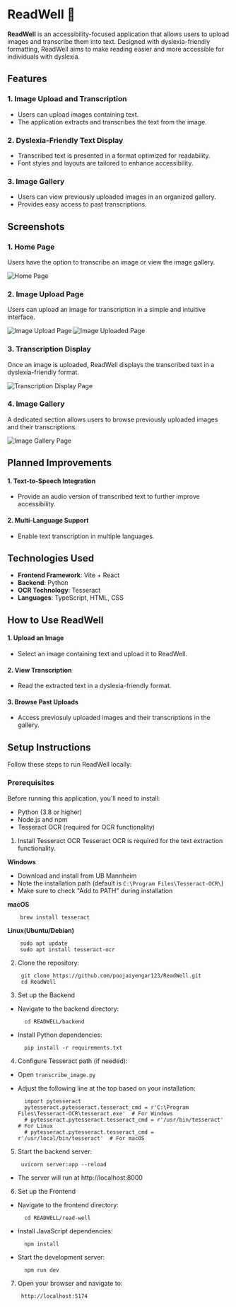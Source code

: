 # ReadWell 📖

**ReadWell** is an accessibility-focused application that allows users to upload images and transcribe them into text. Designed with dyslexia-friendly formatting, ReadWell aims to make reading easier and more accessible for individuals with dyslexia. 

## Features 

### 1. Image Upload and Transcription
* Users can upload images containing text.
* The application extracts and transcribes the text from the image.

### 2. Dyslexia-Friendly Text Display
* Transcribed text is presented in a format optimized for readability.
* Font styles and layouts are tailored to enhance accessibility.

### 3. Image Gallery
* Users can view previously uploaded images in an organized gallery. 
* Provides easy access to past transcriptions.

## Screenshots

### 1. Home Page
Users have the option to transcribe an image or view the image gallery. 

  ![Home Page](src/assets/home_page.png)
### 2. Image Upload Page
Users can upload an image for transcription in a simple and intuitive interface.

  ![Image Upload Page](src/assets/image_upload_page.png)
  ![Image Uploaded Page](src/assets/image_uploaded_page.png)
  
### 3. Transcription Display
Once an image is uploaded, ReadWell displays the transcribed text in a dyslexia-friendly format. 

  ![Transcription Display Page](src/assets/transcription_display_page.png)

### 4. Image Gallery
A dedicated section allows users to browse previously uploaded images and their transcriptions.

  ![Image Gallery Page](src/assets/image_gallery_page.png)

## Planned Improvements

#### 1. Text-to-Speech Integration
  * Provide an audio version of transcribed text to further improve accessibility.

#### 2. Multi-Language Support
  * Enable text transcription in multiple languages.

## Technologies Used

* **Frontend Framework**: Vite + React
* **Backend**: Python
* **OCR Technology**: Tesseract
* **Languages**: TypeScript, HTML, CSS

## How to Use ReadWell

#### 1. Upload an Image
  * Select an image containing text and upload it to ReadWell.

#### 2. View Transcription
  * Read the extracted text in a dyslexia-friendly format.

#### 3. Browse Past Uploads
  * Access previosuly uploaded images and their transcriptions in the gallery. 

## Setup Instructions

Follow these steps to run ReadWell locally:

### Prerequisites

Before running this application, you'll need to install:
* Python (3.8 or higher)
* Node.js and npm 
* Tesseract OCR (required for OCR functionality)

1. Install Tesseract OCR
Tesseract OCR is required for the text extraction functionality. 

**Windows**
* Download and install from UB Mannheim
* Note the installation path (default is `C:\Program Files\Tesseract-OCR\`)
* Make sure to check "Add to PATH" during installation

**macOS**

        brew install tesseract

**Linux(Ubuntu/Debian)**

        sudo apt update
        sudo apt install tesseract-ocr

2. Clone the repository:

        git clone https://github.com/poojaiyengar123/ReadWell.git
        cd ReadWell

3. Set up the Backend
* Navigate to the backend directory:

        cd READWELL/backend

* Install Python dependencies:

        pip install -r requirements.txt

4. Configure Tesseract path (if needed):
* Open `transcribe_image.py`
* Adjust the following line at the top based on your installation:

        import pytesseract
        pytesseract.pytesseract.tesseract_cmd = r'C:\Program Files\Tesseract-OCR\tesseract.exe'  # For Windows
        # pytesseract.pytesseract.tesseract_cmd = r'/usr/bin/tesseract'  # For Linux
        # pytesseract.pytesseract.tesseract_cmd = r'/usr/local/bin/tesseract'  # For macOS

5. Start the backend server: 

        uvicorn server:app --reload 

* The server will run at http://localhost:8000

6. Set up the Frontend
* Navigate to the frontend directory: 

        cd READWELL/read-well

* Install JavaScript dependencies:

        npm install

* Start the development server:

        npm run dev

7. Open your browser and navigate to:

        http://localhost:5174
